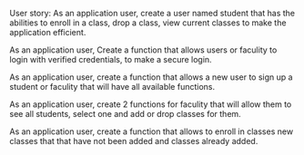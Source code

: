 User story: As an application user, create a user named student that has the abilities to enroll in a class, drop a class, view current classes to make the application efficient.

As an application user, Create a function that allows users or faculity to login with verified credentials, to make a secure login.

As an application user, create a function that allows a new user to sign up a student or faculity that will have all available functions.

As an application user, create 2 functions for faculity that will allow them to see all students, select one and add or drop classes for them.

As an application user, create a function that allows to enroll in classes new classes that that have not been added and classes already added.
